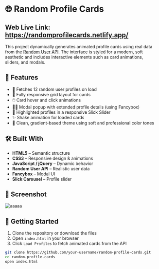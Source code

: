 # 🌐 Random Profile Cards

## Web Live Link: https://randomprofilecards.netlify.app/

This project dynamically generates animated profile cards using real data from the [Random User API](https://randomuser.me/). The interface is styled for a modern, soft aesthetic and includes interactive elements such as card animations, sliders, and modals.

## 📌 Features

- 🔄 Fetches 12 random user profiles on load
- 🧩 Fully responsive grid layout for cards
- 🖱️ Card hover and click animations
- 🧍‍♀️ Modal popup with extended profile details (using Fancybox)
- 🎠 Highlighted profiles in a responsive Slick Slider
- ✨ Shake animation for loaded cards
- 🎨 Clean, gradient-based theme using soft and professional color tones

## 🛠️ Built With

- **HTML5** – Semantic structure
- **CSS3** – Responsive design & animations
- **JavaScript / jQuery** – Dynamic behavior
- **Random User API** – Realistic user data
- **Fancybox** – Modal UI
- **Slick Carousel** – Profile slider

## 📸 Screenshot

![aaaaa](https://github.com/user-attachments/assets/1a1c26ee-ff83-4bf6-9b2c-f010d99cba57)


## 🚀 Getting Started

1. Clone the repository or download the files
2. Open `index.html` in your browser
3. Click `Load Profiles` to fetch animated cards from the API

```bash
git clone https://github.com/your-username/random-profile-cards.git
cd random-profile-cards
open index.html
